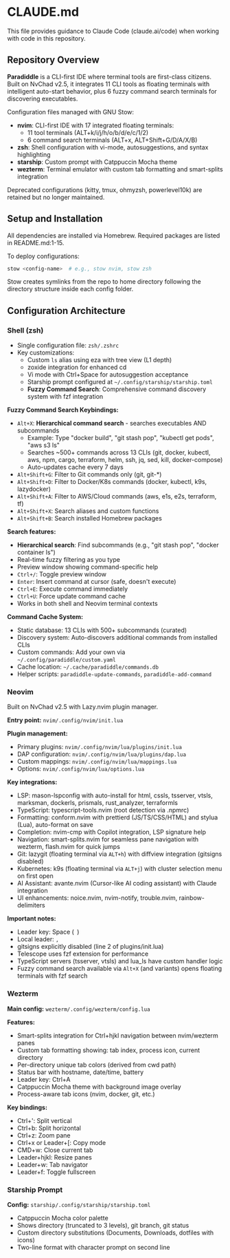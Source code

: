 # CLAUDE.md

This file provides guidance to Claude Code (claude.ai/code) when working with code in this repository.

## Repository Overview

**Paradiddle** is a CLI-first IDE where terminal tools are first-class citizens. Built on NvChad v2.5, it integrates 11 CLI tools as floating terminals with intelligent auto-start behavior, plus 6 fuzzy command search terminals for discovering executables.

Configuration files managed with GNU Stow:
- **nvim**: CLI-first IDE with 17 integrated floating terminals:
  - 11 tool terminals (ALT+k/i/j/h/o/b/d/e/c/1/2)
  - 6 command search terminals (ALT+x, ALT+Shift+G/D/A/X/B)
- **zsh**: Shell configuration with vi-mode, autosuggestions, and syntax highlighting
- **starship**: Custom prompt with Catppuccin Mocha theme
- **wezterm**: Terminal emulator with custom tab formatting and smart-splits integration

Deprecated configurations (kitty, tmux, ohmyzsh, powerlevel10k) are retained but no longer maintained.

## Setup and Installation

All dependencies are installed via Homebrew. Required packages are listed in README.md:1-15.

To deploy configurations:
```bash
stow <config-name>  # e.g., stow nvim, stow zsh
```

Stow creates symlinks from the repo to home directory following the directory structure inside each config folder.

## Configuration Architecture

### Shell (zsh)

- Single configuration file: `zsh/.zshrc`
- Key customizations:
  - Custom `ls` alias using eza with tree view (L1 depth)
  - zoxide integration for enhanced cd
  - Vi mode with Ctrl+Space for autosuggestion acceptance
  - Starship prompt configured at `~/.config/starship/starship.toml`
  - **Fuzzy Command Search**: Comprehensive command discovery system with fzf integration

**Fuzzy Command Search Keybindings:**
- `Alt+X`: **Hierarchical command search** - searches executables AND subcommands
  - Example: Type "docker build", "git stash pop", "kubectl get pods", "aws s3 ls"
  - Searches ~500+ commands across 13 CLIs (git, docker, kubectl, aws, npm, cargo, terraform, helm, ssh, jq, sed, kill, docker-compose)
  - Auto-updates cache every 7 days
- `Alt+Shift+G`: Filter to Git commands only (git, git-*)
- `Alt+Shift+D`: Filter to Docker/K8s commands (docker, kubectl, k9s, lazydocker)
- `Alt+Shift+A`: Filter to AWS/Cloud commands (aws, e1s, e2s, terraform, tf)
- `Alt+Shift+X`: Search aliases and custom functions
- `Alt+Shift+B`: Search installed Homebrew packages

**Search features:**
- **Hierarchical search**: Find subcommands (e.g., "git stash pop", "docker container ls")
- Real-time fuzzy filtering as you type
- Preview window showing command-specific help
- `Ctrl+/`: Toggle preview window
- `Enter`: Insert command at cursor (safe, doesn't execute)
- `Ctrl+E`: Execute command immediately
- `Ctrl+U`: Force update command cache
- Works in both shell and Neovim terminal contexts

**Command Cache System:**
- Static database: 13 CLIs with 500+ subcommands (curated)
- Discovery system: Auto-discovers additional commands from installed CLIs
- Custom commands: Add your own via `~/.config/paradiddle/custom.yaml`
- Cache location: `~/.cache/paradiddle/commands.db`
- Helper scripts: `paradiddle-update-commands`, `paradiddle-add-command`

### Neovim

Built on NvChad v2.5 with Lazy.nvim plugin manager.

**Entry point:** `nvim/.config/nvim/init.lua`

**Plugin management:**
- Primary plugins: `nvim/.config/nvim/lua/plugins/init.lua`
- DAP configuration: `nvim/.config/nvim/lua/plugins/dap.lua`
- Custom mappings: `nvim/.config/nvim/lua/mappings.lua`
- Options: `nvim/.config/nvim/lua/options.lua`

**Key integrations:**
- LSP: mason-lspconfig with auto-install for html, cssls, tsserver, vtsls, marksman, dockerls, prismals, rust_analyzer, terraformls
- TypeScript: typescript-tools.nvim (root detection via .npmrc)
- Formatting: conform.nvim with prettierd (JS/TS/CSS/HTML) and stylua (Lua), auto-format on save
- Completion: nvim-cmp with Copilot integration, LSP signature help
- Navigation: smart-splits.nvim for seamless pane navigation with wezterm, flash.nvim for quick jumps
- Git: lazygit (floating terminal via `ALT+h`) with diffview integration (gitsigns disabled)
- Kubernetes: k9s (floating terminal via `ALT+j`) with cluster selection menu on first open
- AI Assistant: avante.nvim (Cursor-like AI coding assistant) with Claude integration
- UI enhancements: noice.nvim, nvim-notify, trouble.nvim, rainbow-delimiters

**Important notes:**
- Leader key: Space (` `)
- Local leader: `,`
- gitsigns explicitly disabled (line 2 of plugins/init.lua)
- Telescope uses fzf extension for performance
- TypeScript servers (tsserver, vtsls) and lua_ls have custom handler logic
- Fuzzy command search available via `Alt+X` (and variants) opens floating terminals with fzf search

### Wezterm

**Main config:** `wezterm/.config/wezterm/config.lua`

**Features:**
- Smart-splits integration for Ctrl+hjkl navigation between nvim/wezterm panes
- Custom tab formatting showing: tab index, process icon, current directory
- Per-directory unique tab colors (derived from cwd path)
- Status bar with hostname, date/time, battery
- Leader key: Ctrl+A
- Catppuccin Mocha theme with background image overlay
- Process-aware tab icons (nvim, docker, git, etc.)

**Key bindings:**
- Ctrl+': Split vertical
- Ctrl+b: Split horizontal
- Ctrl+z: Zoom pane
- Ctrl+x or Leader+[: Copy mode
- CMD+w: Close current tab
- Leader+hjkl: Resize panes
- Leader+w: Tab navigator
- Leader+f: Toggle fullscreen

### Starship Prompt

**Config:** `starship/.config/starship/starship.toml`

- Catppuccin Mocha color palette
- Shows directory (truncated to 3 levels), git branch, git status
- Custom directory substitutions (Documents, Downloads, dotfiles with icons)
- Two-line format with character prompt on second line
